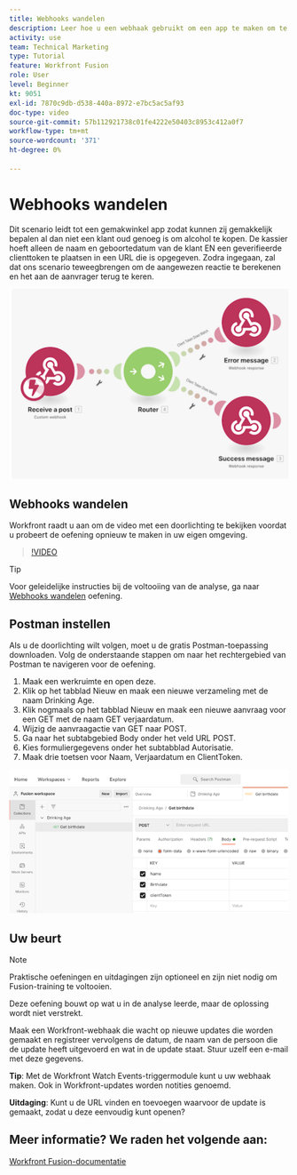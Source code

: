 ```yaml
---
title: Webhooks wandelen
description: Leer hoe u een webhaak gebruikt om een app te maken om te bepalen of een klant oud genoeg is om alcohol te kopen, allemaal in [!DNL Adobe Workfront Fusion].
activity: use
team: Technical Marketing
type: Tutorial
feature: Workfront Fusion
role: User
level: Beginner
kt: 9051
exl-id: 7870c9db-d538-440a-8972-e7bc5ac5af93
doc-type: video
source-git-commit: 57b112921738c01fe4222e50403c8953c412a0f7
workflow-type: tm+mt
source-wordcount: '371'
ht-degree: 0%

---
```


# Webhooks wandelen

Dit scenario leidt tot een gemakwinkel app zodat kunnen zij gemakkelijk bepalen al dan niet een klant oud genoeg is om alcohol te kopen. De kassier hoeft alleen de naam en geboortedatum van de klant EN een geverifieerde clienttoken te plaatsen in een URL die is opgegeven. Zodra ingegaan, zal dat ons scenario teweegbrengen om de aangewezen reactie te berekenen en het aan de aanvrager terug te keren.

![Een beeld gebruikend de schakelaarmodule](assets/beyond-basic-modules-5.png)

## Webhooks wandelen

Workfront raadt u aan om de video met een doorlichting te bekijken voordat u probeert de oefening opnieuw te maken in uw eigen omgeving.

>[!VIDEO](https://video.tv.adobe.com/v/335292/?quality=12&learn=on)

>[!TIP]
>
>Voor geleidelijke instructies bij de voltooiing van de analyse, ga naar [Webhooks wandelen](https://experienceleague.adobe.com/docs/workfront-learn/tutorials-workfront/fusion/exercises/webhooks.html?lang=en) oefening.

## Postman instellen

Als u de doorlichting wilt volgen, moet u de gratis Postman-toepassing downloaden. Volg de onderstaande stappen om naar het rechtergebied van Postman te navigeren voor de oefening.

1. Maak een werkruimte en open deze.
1. Klik op het tabblad Nieuw en maak een nieuwe verzameling met de naam Drinking Age.
1. Klik nogmaals op het tabblad Nieuw en maak een nieuwe aanvraag voor een GET met de naam GET verjaardatum.
1. Wijzig de aanvraagactie van GET naar POST.
1. Ga naar het subtabgebied Body onder het veld URL POST.
1. Kies formuliergegevens onder het subtabblad Autorisatie.
1. Maak drie toetsen voor Naam, Verjaardatum en ClientToken.

![Een beeld gebruikend de schakelaarmodule](assets/beyond-basic-modules-6.png)

## Uw beurt

>[!NOTE]
>
>Praktische oefeningen en uitdagingen zijn optioneel en zijn niet nodig om Fusion-training te voltooien.

Deze oefening bouwt op wat u in de analyse leerde, maar de oplossing wordt niet verstrekt.

Maak een Workfront-webhaak die wacht op nieuwe updates die worden gemaakt en registreer vervolgens de datum, de naam van de persoon die de update heeft uitgevoerd en wat in de update staat. Stuur uzelf een e-mail met deze gegevens.

**Tip**: Met de Workfront Watch Events-triggermodule kunt u uw webhaak maken. Ook in Workfront-updates worden notities genoemd.

**Uitdaging**: Kunt u de URL vinden en toevoegen waarvoor de update is gemaakt, zodat u deze eenvoudig kunt openen?


## Meer informatie? We raden het volgende aan:

[Workfront Fusion-documentatie](https://experienceleague.adobe.com/docs/workfront/using/adobe-workfront-fusion/workfront-fusion-2.html?lang=en)
